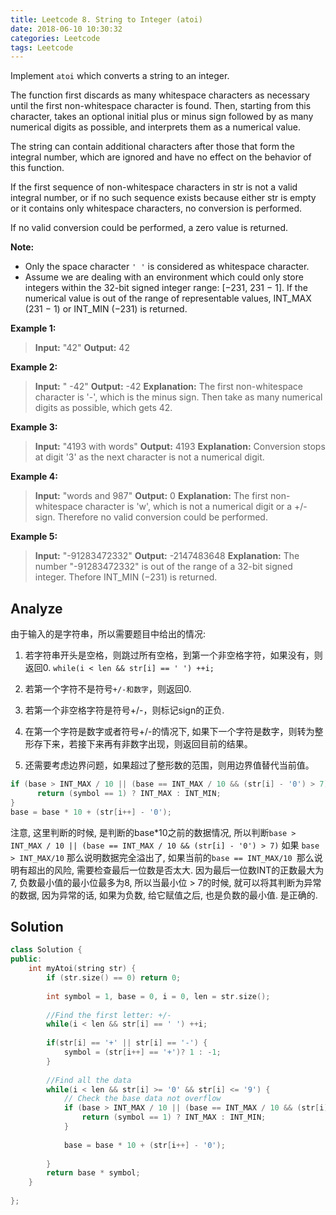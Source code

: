 ```yaml
---
title: Leetcode 8. String to Integer (atoi)
date: 2018-06-10 10:30:32
categories: Leetcode
tags: Leetcode
---
```


Implement  `atoi`  which converts a string to an integer.

The function first discards as many whitespace characters as necessary until the first non-whitespace character is found. Then, starting from this character, takes an optional initial plus or minus sign followed by as many numerical digits as possible, and interprets them as a numerical value.

The string can contain additional characters after those that form the integral number, which are ignored and have no effect on the behavior of this function.

If the first sequence of non-whitespace characters in str is not a valid integral number, or if no such sequence exists because either str is empty or it contains only whitespace characters, no conversion is performed.

If no valid conversion could be performed, a zero value is returned.

**Note:**

-   Only the space character  `' '`  is considered as whitespace character.
-   Assume we are dealing with an environment which could only store integers within the 32-bit signed integer range: [−231, 231 − 1]. If the numerical value is out of the range of representable values, INT_MAX (231 − 1) or INT_MIN (−231) is returned.

**Example 1:**
>**Input:** "42"
>**Output:** 42

**Example 2:**
> **Input:** "   -42"
> **Output:** -42
> **Explanation:** The first non-whitespace character is '-', which is the minus sign.
             Then take as many numerical digits as possible, which gets 42.

**Example 3:**
> **Input:** "4193 with words"
> **Output:** 4193
> **Explanation:** Conversion stops at digit '3' as the next character is not a numerical digit.

**Example 4:**
> **Input:** "words and 987"
> **Output:** 0
> **Explanation:** The first non-whitespace character is 'w', which is not a numerical 
             digit or a +/- sign. Therefore no valid conversion could be performed.

**Example 5:**
> **Input:** "-91283472332"
> **Output:** -2147483648
> **Explanation:** The number "-91283472332" is out of the range of a 32-bit signed integer.
             Thefore INT_MIN (−231) is returned.
 <!--more-->
## Analyze
由于输入的是字符串，所以需要题目中给出的情况:
1. 若字符串开头是空格，则跳过所有空格，到第一个非空格字符，如果没有，则返回0.
 `while(i < len && str[i] == ' ') ++i;`

2. 若第一个字符不是符号`+/-和数字`，则返回0.

3. 若第一个非空格字符是符号+/-，则标记sign的正负.

4. 在第一个字符是数字或者符号+/-的情况下, 如果下一个字符是数字，则转为整形存下来，若接下来再有非数字出现，则返回目前的结果。

5. 还需要考虑边界问题，如果超过了整形数的范围，则用边界值替代当前值。
```cpp
if (base > INT_MAX / 10 || (base == INT_MAX / 10 && (str[i] - '0') > 7)) {
      return (symbol == 1) ? INT_MAX : INT_MIN;
}
base = base * 10 + (str[i++] - '0');
```
注意, 这里判断的时候, 是判断的base*10之前的数据情况, 所以判断`base > INT_MAX / 10 || (base == INT_MAX / 10 && (str[i] - '0') > 7)`
如果 `base > INT_MAX/10` 那么说明数据完全溢出了, 如果当前的`base == INT_MAX/10 `那么说明有超出的风险, 需要检查最后一位数是否太大. 因为最后一位数INT的正数最大为7, 负数最小值的最小位最多为8, 所以当最小位 > 7的时候, 就可以将其判断为异常的数据, 因为异常的话, 如果为负数,  给它赋值之后, 也是负数的最小值. 是正确的.

## Solution
```cpp
class Solution {
public:
    int myAtoi(string str) {
        if (str.size() == 0) return 0;
        
        int symbol = 1, base = 0, i = 0, len = str.size();
        
        //Find the first letter: +/-
        while(i < len && str[i] == ' ') ++i;
        
        if(str[i] == '+' || str[i] == '-') {
            symbol = (str[i++] == '+')? 1 : -1;
        }
        
        //Find all the data
        while(i < len && str[i] >= '0' && str[i] <= '9') {
            // Check the base data not overflow
            if (base > INT_MAX / 10 || (base == INT_MAX / 10 && (str[i] - '0') > 7)) {
                return (symbol == 1) ? INT_MAX : INT_MIN;
            }
            
            base = base * 10 + (str[i++] - '0');
        
        }
        return base * symbol;
    }
    
};
```
